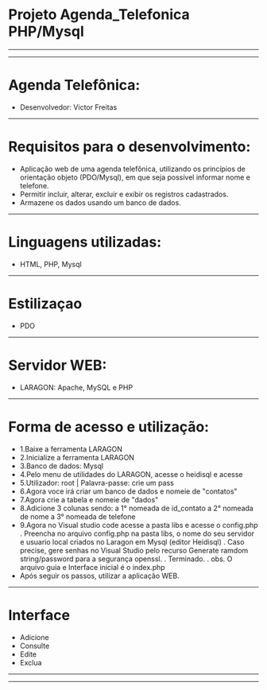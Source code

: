 # Projeto Agenda_Telefonica PHP/Mysql 

--------------------------------------------------------------------------------------------------------------------
--------------------------------------------------------------------------------------------------------------------

# Agenda Telefônica:
- Desenvolvedor: Victor Freitas
--------------------------------------------------------------------------------------------------------------------

# Requisitos para o desenvolvimento:
- Aplicação web de uma agenda telefônica, utilizando os princípios de orientação objeto (PDO/Mysql), em que seja possível informar nome e telefone. 
- Permitir incluir, alterar, excluir e exibir os registros cadastrados. 
- Armazene os dados usando um banco de dados.
--------------------------------------------------------------------------------------------------------------------

# Linguagens utilizadas:
- HTML, PHP, Mysql
--------------------------------------------------------------------------------------------------------------------

# Estilizaçao 
- PDO
--------------------------------------------------------------------------------------------------------------------

# Servidor WEB:
- LARAGON: Apache, MySQL e PHP
--------------------------------------------------------------------------------------------------------------------

# Forma de acesso e utilização:
- 1.Baixe a ferramenta LARAGON
- 2.Inicialize a ferramenta LARAGON
- 3.Banco de dados: Mysql
- 4.Pelo menu de utilidades do LARAGON, acesse o heidisql e acesse 
- 5.Utilizador: root | Palavra-passe: crie um pass
- 6.Agora voce irá criar um banco de dados e nomeie de "contatos"
- 7.Agora crie a tabela e nomeie de "dados"
- 8.Adicione 3 colunas sendo: 
a 1° nomeada de id_contato
a 2° nomeada de nome
a 3° nomeada de telefone
- 9.Agora no Visual studio code acesse a pasta libs e acesse o config.php
. Preencha no arquivo config.php na pasta libs, o nome do seu servidor e usuario local criados no Laragon em Mysql (editor Heidisql)
. Caso precise, gere senhas no Visual Studio pelo recurso Generate ramdom string/password para a segurança openssl.
. Terminado.
. obs. O arquivo guia e Interface inicial é o index.php
- Após seguir os passos, utilizar a aplicação WEB.

--------------------------------------------------------------------------------------------------------------------
# Interface
- Adicione 
- Consulte 
- Edite
- Exclua 
--------------------------------------------------------------------------------------------------------------------
--------------------------------------------------------------------------------------------------------------------